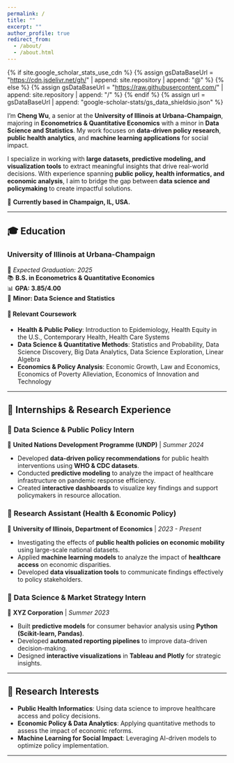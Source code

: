 ```yaml
---
permalink: /
title: ""
excerpt: ""
author_profile: true
redirect_from: 
  - /about/
  - /about.html
---
```


{% if site.google_scholar_stats_use_cdn %}
{% assign gsDataBaseUrl = "https://cdn.jsdelivr.net/gh/" | append: site.repository | append: "@" %}
{% else %}
{% assign gsDataBaseUrl = "https://raw.githubusercontent.com/" | append: site.repository | append: "/" %}
{% endif %}
{% assign url = gsDataBaseUrl | append: "google-scholar-stats/gs_data_shieldsio.json" %}

<span class='anchor' id='about-me'></span>

I’m **Cheng Wu**, a senior at the **University of Illinois at Urbana-Champaign**, majoring in **Econometrics & Quantitative Economics** with a minor in **Data Science and Statistics**. My work focuses on **data-driven policy research**, **public health analytics**, and **machine learning applications** for social impact.  

I specialize in working with **large datasets, predictive modeling, and visualization tools** to extract meaningful insights that drive real-world decisions. With experience spanning **public policy, health informatics, and economic analysis**, I aim to bridge the gap between **data science and policymaking** to create impactful solutions.

📍 **Currently based in Champaign, IL, USA.**  

---

## 🎓 Education

### **University of Illinois at Urbana-Champaign**  
📅 *Expected Graduation: 2025*  
📚 **B.S. in Econometrics & Quantitative Economics**  
📊 **GPA: 3.85/4.00**  
📌 **Minor: Data Science and Statistics**  

#### **📖 Relevant Coursework**
- **Health & Public Policy**: Introduction to Epidemiology, Health Equity in the U.S., Contemporary Health, Health Care Systems  
- **Data Science & Quantitative Methods**: Statistics and Probability, Data Science Discovery, Big Data Analytics, Data Science Exploration, Linear Algebra  
- **Economics & Policy Analysis**: Economic Growth, Law and Economics, Economics of Poverty Alleviation, Economics of Innovation and Technology  

---

## 💼 Internships & Research Experience

### 🔹 **Data Science & Public Policy Intern**  
📍 **United Nations Development Programme (UNDP)** | *Summer 2024*  
- Developed **data-driven policy recommendations** for public health interventions using **WHO & CDC datasets**.  
- Conducted **predictive modeling** to analyze the impact of healthcare infrastructure on pandemic response efficiency.  
- Created **interactive dashboards** to visualize key findings and support policymakers in resource allocation.

### 🔹 **Research Assistant (Health & Economic Policy)**  
📍 **University of Illinois, Department of Economics** | *2023 - Present*  
- Investigating the effects of **public health policies on economic mobility** using large-scale national datasets.  
- Applied **machine learning models** to analyze the impact of **healthcare access** on economic disparities.  
- Developed **data visualization tools** to communicate findings effectively to policy stakeholders.

### 🔹 **Data Science & Market Strategy Intern**  
📍 **XYZ Corporation** | *Summer 2023*  
- Built **predictive models** for consumer behavior analysis using **Python (Scikit-learn, Pandas)**.  
- Developed **automated reporting pipelines** to improve data-driven decision-making.  
- Designed **interactive visualizations** in **Tableau and Plotly** for strategic insights.

---

## 🔬 Research Interests

- **Public Health Informatics**: Using data science to improve healthcare access and policy decisions.  
- **Economic Policy & Data Analytics**: Applying quantitative methods to assess the impact of economic reforms.  
- **Machine Learning for Social Impact**: Leveraging AI-driven models to optimize policy implementation.  

---

